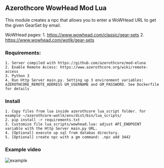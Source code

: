 ## Azerothcore WowHead Mod Lua

This module creates a npc that allows you to enter a WoWHead URL to get the given GearSet by email.

WoWHead pages:
    1. https://www.wowhead.com/classic/gear-sets
    2. https://www.wowhead.com/wotlk/gear-sets

### Requirements:
    1. Server compiled with https://github.com/azerothcore/mod-eluna
    2. Enable Remote Access: https://www.azerothcore.org/wiki/remote-access
    3. Python 3
    4. Run Http Server main.py. Setting up 3 environment variables: AZEROTHCORE_REMOTE_ADDRESS GM_USERNAME and GM_PASSWORD. See Dockerfile for details

### Install
    1. Copy files from lua inside azerothcore lua_script folder. for example ~/azerothcore-wotlk/env/dist/bin/lua_scripts/
    2. pip install -r requirements.txt
    3. Customize file lua_scripts/wowhead.lua: adjust API_ENDPOINT variable with the Http Server main.py URL.
    4. [Optional] execute up sql from databas directory.
    5. [Optional] create npc with a gm command: .npc add 3442

### Example video
![example](assets/example.gif)
